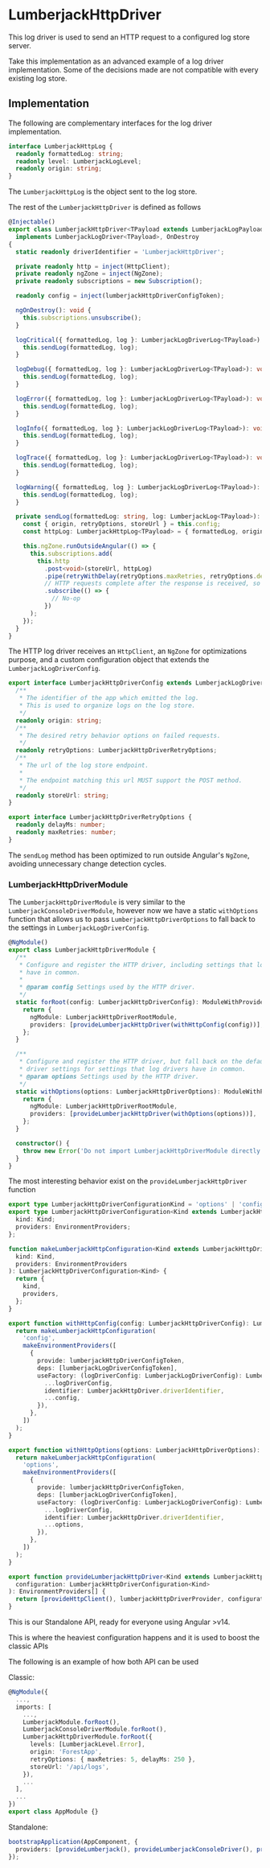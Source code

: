 # LumberjackHttpDriver

This log driver is used to send an HTTP request to a configured log store server.

Take this implementation as an advanced example of a log driver implementation. Some of the decisions made are not compatible with every existing log store.

## Implementation

The following are complementary interfaces for the log driver implementation.

```typescript
interface LumberjackHttpLog {
  readonly formattedLog: string;
  readonly level: LumberjackLogLevel;
  readonly origin: string;
}
```

The `LumberjackHttpLog` is the object sent to the log store.

The rest of the `LumberjackHttpDriver` is defined as follows

```typescript
@Injectable()
export class LumberjackHttpDriver<TPayload extends LumberjackLogPayload | void = void>
  implements LumberjackLogDriver<TPayload>, OnDestroy
{
  static readonly driverIdentifier = 'LumberjackHttpDriver';

  private readonly http = inject(HttpClient);
  private readonly ngZone = inject(NgZone);
  private readonly subscriptions = new Subscription();

  readonly config = inject(lumberjackHttpDriverConfigToken);

  ngOnDestroy(): void {
    this.subscriptions.unsubscribe();
  }

  logCritical({ formattedLog, log }: LumberjackLogDriverLog<TPayload>): void {
    this.sendLog(formattedLog, log);
  }

  logDebug({ formattedLog, log }: LumberjackLogDriverLog<TPayload>): void {
    this.sendLog(formattedLog, log);
  }

  logError({ formattedLog, log }: LumberjackLogDriverLog<TPayload>): void {
    this.sendLog(formattedLog, log);
  }

  logInfo({ formattedLog, log }: LumberjackLogDriverLog<TPayload>): void {
    this.sendLog(formattedLog, log);
  }

  logTrace({ formattedLog, log }: LumberjackLogDriverLog<TPayload>): void {
    this.sendLog(formattedLog, log);
  }

  logWarning({ formattedLog, log }: LumberjackLogDriverLog<TPayload>): void {
    this.sendLog(formattedLog, log);
  }

  private sendLog(formattedLog: string, log: LumberjackLog<TPayload>): void {
    const { origin, retryOptions, storeUrl } = this.config;
    const httpLog: LumberjackHttpLog<TPayload> = { formattedLog, origin, log };

    this.ngZone.runOutsideAngular(() => {
      this.subscriptions.add(
        this.http
          .post<void>(storeUrl, httpLog)
          .pipe(retryWithDelay(retryOptions.maxRetries, retryOptions.delayMs))
          // HTTP requests complete after the response is received, so there's no need to unsubscribe.
          .subscribe(() => {
            // No-op
          })
      );
    });
  }
}
```

The HTTP log driver receives an `HttpClient`, an `NgZone` for optimizations purpose, and a custom configuration object that extends the `LumberjackLogDriverConfig`.

```typescript
export interface LumberjackHttpDriverConfig extends LumberjackLogDriverConfig {
  /**
   * The identifier of the app which emitted the log.
   * This is used to organize logs on the log store.
   */
  readonly origin: string;
  /**
   * The desired retry behavior options on failed requests.
   */
  readonly retryOptions: LumberjackHttpDriverRetryOptions;
  /**
   * The url of the log store endpoint.
   *
   * The endpoint matching this url MUST support the POST method.
   */
  readonly storeUrl: string;
}

export interface LumberjackHttpDriverRetryOptions {
  readonly delayMs: number;
  readonly maxRetries: number;
}
```

The `sendLog` method has been optimized to run outside Angular's `NgZone`, avoiding unnecessary change detection cycles.

### LumberjackHttpDriverModule

The `LumberjackHttpDriverModule` is very similar to the `LumberjackConsoleDriverModule`, however now we have a static `withOptions` function that allows us to pass `LumberjackHttpDriverOptions` to fall back to the settings in `LumberjackLogDriverConfig`.

```typescript
@NgModule()
export class LumberjackHttpDriverModule {
  /**
   * Configure and register the HTTP driver, including settings that log drivers
   * have in common.
   *
   * @param config Settings used by the HTTP driver.
   */
  static forRoot(config: LumberjackHttpDriverConfig): ModuleWithProviders<LumberjackHttpDriverRootModule> {
    return {
      ngModule: LumberjackHttpDriverRootModule,
      providers: [provideLumberjackHttpDriver(withHttpConfig(config))],
    };
  }

  /**
   * Configure and register the HTTP driver, but fall back on the default log
   * driver settings for settings that log drivers have in common.
   * @param options Settings used by the HTTP driver.
   */
  static withOptions(options: LumberjackHttpDriverOptions): ModuleWithProviders<LumberjackHttpDriverRootModule> {
    return {
      ngModule: LumberjackHttpDriverRootModule,
      providers: [provideLumberjackHttpDriver(withOptions(options))],
    };
  }

  constructor() {
    throw new Error('Do not import LumberjackHttpDriverModule directly. Use LumberjackHttpDriverModule.forRoot.');
  }
}
```

The most interesting behavior exist on the `provideLumberjackHttpDriver` function

```typescript
export type LumberjackHttpDriverConfigurationKind = 'options' | 'config';
export type LumberjackHttpDriverConfiguration<Kind extends LumberjackHttpDriverConfigurationKind> = {
  kind: Kind;
  providers: EnvironmentProviders;
};

function makeLumberjackHttpConfiguration<Kind extends LumberjackHttpDriverConfigurationKind>(
  kind: Kind,
  providers: EnvironmentProviders
): LumberjackHttpDriverConfiguration<Kind> {
  return {
    kind,
    providers,
  };
}

export function withHttpConfig(config: LumberjackHttpDriverConfig): LumberjackHttpDriverConfiguration<'config'> {
  return makeLumberjackHttpConfiguration(
    'config',
    makeEnvironmentProviders([
      {
        provide: lumberjackHttpDriverConfigToken,
        deps: [lumberjackLogDriverConfigToken],
        useFactory: (logDriverConfig: LumberjackLogDriverConfig): LumberjackHttpDriverInternalConfig => ({
          ...logDriverConfig,
          identifier: LumberjackHttpDriver.driverIdentifier,
          ...config,
        }),
      },
    ])
  );
}

export function withHttpOptions(options: LumberjackHttpDriverOptions): LumberjackHttpDriverConfiguration<'options'> {
  return makeLumberjackHttpConfiguration(
    'options',
    makeEnvironmentProviders([
      {
        provide: lumberjackHttpDriverConfigToken,
        deps: [lumberjackLogDriverConfigToken],
        useFactory: (logDriverConfig: LumberjackLogDriverConfig): LumberjackHttpDriverInternalConfig => ({
          ...logDriverConfig,
          identifier: LumberjackHttpDriver.driverIdentifier,
          ...options,
        }),
      },
    ])
  );
}

export function provideLumberjackHttpDriver<Kind extends LumberjackHttpDriverConfigurationKind>(
  configuration: LumberjackHttpDriverConfiguration<Kind>
): EnvironmentProviders[] {
  return [provideHttpClient(), lumberjackHttpDriverProvider, configuration.providers];
}
```

This is our Standalone API, ready for everyone using Angular >v14.

This is where the heaviest configuration happens and it is used to boost the classic APIs

The following is an example of how both API can be used

Classic:

```typescript
@NgModule({
  ...,
  imports: [
    ...,
    LumberjackModule.forRoot(),
    LumberjackConsoleDriverModule.forRoot(),
    LumberjackHttpDriverModule.forRoot({
      levels: [LumberjackLevel.Error],
      origin: 'ForestApp',
      retryOptions: { maxRetries: 5, delayMs: 250 },
      storeUrl: '/api/logs',
    }),
    ...
  ],
  ...
})
export class AppModule {}
```

Standalone:

```typescript
bootstrapApplication(AppComponent, {
  providers: [provideLumberjack(), provideLumberjackConsoleDriver(), provideLumberjackHttpDriver(withHttpOptions({}))],
});
```
